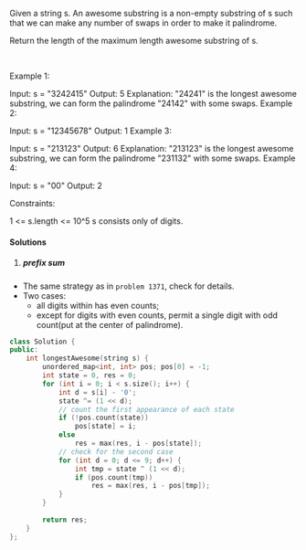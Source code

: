 Given a string s. An awesome substring is a non-empty substring of s such that we can make any number of swaps in order to make it palindrome.

Return the length of the maximum length awesome substring of s.

 

Example 1:

Input: s = "3242415"
Output: 5
Explanation: "24241" is the longest awesome substring, we can form the palindrome "24142" with some swaps.
Example 2:

Input: s = "12345678"
Output: 1
Example 3:

Input: s = "213123"
Output: 6
Explanation: "213123" is the longest awesome substring, we can form the palindrome "231132" with some swaps.
Example 4:

Input: s = "00"
Output: 2
 

Constraints:

1 <= s.length <= 10^5
s consists only of digits.

#### Solutions

1. ##### prefix sum

- The same strategy as in `problem 1371`, check for details.
- Two cases:
    - all digits within has even counts;
    - except for digits with even counts, permit a single digit with odd count(put at the center of palindrome). 

```cpp
class Solution {
public:
    int longestAwesome(string s) {
        unordered_map<int, int> pos; pos[0] = -1;
        int state = 0, res = 0;
        for (int i = 0; i < s.size(); i++) {
            int d = s[i] - '0';
            state ^= (1 << d);
            // count the first appearance of each state
            if (!pos.count(state))
                pos[state] = i;
            else
                res = max(res, i - pos[state]);
            // check for the second case
            for (int d = 0; d <= 9; d++) {
                int tmp = state ^ (1 << d);
                if (pos.count(tmp))
                    res = max(res, i - pos[tmp]);
            }
        }
        
        return res;
    }
};
```
